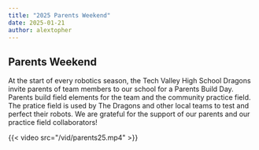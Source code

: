 ```yaml
---
title: "2025 Parents Weekend"
date: 2025-01-21
author: alextopher
---
```


## Parents Weekend

At the start of every robotics season, the Tech Valley High School Dragons invite parents of team members to our school for a Parents Build Day. Parents build field elements for the team and the community practice field. The pratice field is used by The Dragons and other local teams to test and perfect their robots. We are grateful for the support of our parents and our practice field collaborators!

{{< video src="/vid/parents25.mp4" >}}
